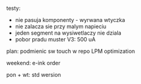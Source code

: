 testy:
- nie pasuja komponenty - wyrwana wtyczka
- nie zalacza sie przy malym napieciu
- jeden segment na wysiwetlaczy nie dziala
- pobor pradu muster V3: 500 uA

plan:
podmienic sw touch w repo
LPM optimization



weekend:
e-ink
order

pon + wt:
std wersion

